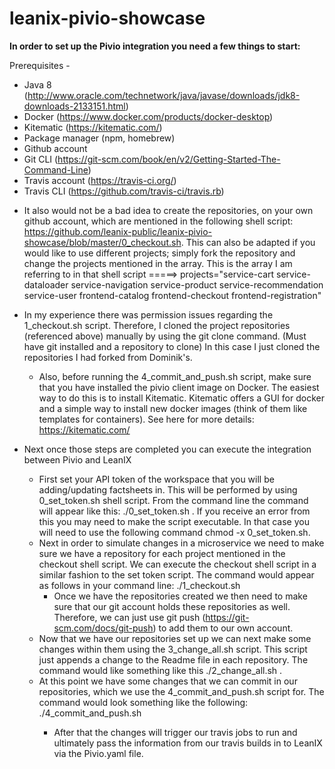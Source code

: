 # leanix-pivio-showcase

**In order to set up the Pivio integration you need a few things to start:**

Prerequisites -

* Java 8 (http://www.oracle.com/technetwork/java/javase/downloads/jdk8-downloads-2133151.html)
* Docker (https://www.docker.com/products/docker-desktop)
* Kitematic (https://kitematic.com/)
* Package manager (npm, homebrew)
* Github account
* Git CLI (https://git-scm.com/book/en/v2/Getting-Started-The-Command-Line)
* Travis account (https://travis-ci.org/)
* Travis CLI (https://github.com/travis-ci/travis.rb)

- It also would not be a bad idea to create the repositories, on your own github account, which are mentioned in the following   shell script: https://github.com/leanix-public/leanix-pivio-showcase/blob/master/0_checkout.sh. This can also be adapted       if you would like to use different projects; simply fork the repository and change the projects mentioned in the array. This   is the array I am referring to in that shell script =====> projects="service-cart service-dataloader service-navigation       service-product service-recommendation service-user frontend-catalog frontend-checkout frontend-registration"

- In my experience there was permission issues regarding the 1_checkout.sh script. Therefore, I cloned the project               repositories (referenced above) manually by using the git clone command. (Must have git installed and a repository to clone)   In this case I just cloned the repositories I had forked from Dominik's.

  - Also, before running the 4_commit_and_push.sh script, make sure that you have installed the pivio client image on Docker.     The easiest way to do this is to install Kitematic. Kitematic offers a GUI for docker and a simple way to install new         docker images (think of them like templates for containers). See here for more details: https://kitematic.com/
  
- Next once those steps are completed you can execute the integration between Pivio and LeanIX
    - First set your API token of the workspace that you will be adding/updating factsheets in. This will be performed by           using 0_set_token.sh shell script. From the command line the command will appear like this: ./0_set_token.sh <TOKEN>. If       you receive an error from this you may need to make the script executable. In that case you will need to use the               following command chmod -x 0_set_token.sh.
    - Next in order to simulate changes in a microservice we need to make sure we have a repository for each project mentioned       in the checkout shell script. We can execute the checkout shell script in a similar fashion to the set token script. The       command would appear as follows in your command line: ./1_checkout.sh
      - Once we have the repositories created we then need to make sure that our git account holds these repositories as well.         Therefore, we can just use git push (https://git-scm.com/docs/git-push) to add them to our own account.
    - Now that we have our repositories set up we can next make some changes within them using the 3_change_all.sh script.           This script just appends a change to the Readme file in each repository. The command would like something like this           ./2_change_all.sh <WHATEVER YOU WOULD LIKE HERE>.
    - At this point we have some changes that we can commit in our repositories, which we use the 4_commit_and_push.sh script       for. The command would look something like the following: ./4_commit_and_push.sh <YOUR COMMIT MESSAGE HERE>
       - After that the changes will trigger our travis jobs to run and ultimately pass the information from our travis builds         in to LeanIX via the Pivio.yaml file.
      
  
